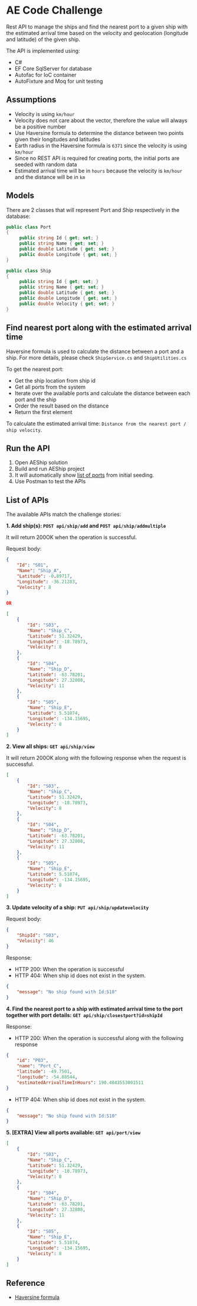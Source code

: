 # AE Code Challenge

Rest API to manage the ships and find the nearest port to a given ship with the estimated arrival time based on the velocity and geolocation (longitude and latitude) of the given ship.

The API is implemented using:
- C#
- EF Core SqlServer for database
- Autofac for IoC container
- AutoFixture and Moq for unit testing

## Assumptions

- Velocity is using `km/hour`
- Velocity does not care about the vector, therefore the value will always be a positive number
- Use Haversine formula to determine the distance between two points given their longitudes and latitudes
- Earth radius in the Haversine formula is `6371` since the velocity is using `km/hour`
- Since no REST API is required for creating ports, the initial ports are seeded with random data
- Estimated arrival time will be in `hours` because the velocity is `km/hour` and the distance will be in `km`

## Models

There are 2 classes that will represent Port and Ship respectively in the database:
```csharp
public class Port
{
     public string Id { get; set; }
     public string Name { get; set; }
     public double Latitude { get; set; }
     public double Longitude { get; set; }
}

public class Ship
{
     public string Id { get; set; }
     public string Name { get; set; }
     public double Latitude { get; set; }
     public double Longitude { get; set; }
     public double Velocity { get; set; }
}
```

## Find nearest port along with the estimated arrival time

Haversine formula is used to calculate the distance between a port and a ship. For more details, please check `ShipService.cs` and `ShipUtilities.cs`

To get the nearest port:
- Get the ship location from ship id
- Get all ports from the system
- Iterate over the available ports and calculate the distance between each port and the ship
- Order the result based on the distance
- Return the first element

To calculate the estimated arrival time: `Distance from the nearest port / ship velocity`.


## Run the API

1. Open AEShip solution
2. Build and run AEShip project
3. It will automatically show [list of ports](http://localhost:51785/api/ship/ports) from initial seeding.
4. Use Postman to test the APIs

## List of APIs
The available APIs match the challenge stories:

**1. Add ship(s): ```POST api/ship/add``` and ```POST api/ship/addmultiple```** 

It will return 200OK when the operation is successful.

Request body:

```json
{
    "Id": "S01",
    "Name": "Ship_A",
    "Latitude": -0.89717,
    "Longitude": -36.21283,
    "Velocity": 8
}

OR

[   
    {
        "Id": "S03",
        "Name": "Ship_C",
        "Latitude": 51.32429,
        "Longitude": -18.78973,
        "Velocity": 8
    },
    {
        "Id": "S04",
        "Name": "Ship_D",
        "Latitude": -63.78201,
        "Longitude": 27.32808,
        "Velocity": 11
    },
    {
        "Id": "S05",
        "Name": "Ship_E",
        "Latitude": 5.51874,
        "Longitude": -134.15695,
        "Velocity": 8
    }
]

```

**2. View all ships: ```GET api/ship/view```** 

It will return 200OK along with the following response when the request is successful.

```json
[   
    {
        "Id": "S03",
        "Name": "Ship_C",
        "Latitude": 51.32429,
        "Longitude": -18.78973,
        "Velocity": 8
    },
    {
        "Id": "S04",
        "Name": "Ship_D",
        "Latitude": -63.78201,
        "Longitude": 27.32808,
        "Velocity": 11
    },
    {
        "Id": "S05",
        "Name": "Ship_E",
        "Latitude": 5.51874,
        "Longitude": -134.15695,
        "Velocity": 8
    }
]
```

**3. Update velocity of a ship: ```PUT api/ship/updatevelocity```**

Request body:

```json
{
    "ShipId": "S03",
    "Velocity": 46
}
```

Response:
- HTTP 200: When the operation is successful
- HTTP 404: When ship id does not exist in the system.
```json
{
    "message": "No ship found with Id:S10"
}
```

**4. Find the nearest port to a ship with estimated arrival time to the port together with port details: ```GET api/ship/closestport?id=shipId```**

Response:
- HTTP 200: When the operation is successful along with the following response

```json
{
    "id": "P03",
    "name": "Port_C",
    "latitude": -49.7501,
    "longitude": -54.88544,
    "estimatedArrivalTimeInHours": 190.4843553001511
}
```
- HTTP 404: When ship id does not exist in the system.
```json
{
    "message": "No ship found with Id:S10"
}
```

**5. [EXTRA] View all ports available: ```GET api/port/view```**
```json
[   
    {
        "Id": "S03",
        "Name": "Ship_C",
        "Latitude": 51.32429,
        "Longitude": -18.78973,
        "Velocity": 8
    },
    {
        "Id": "S04",
        "Name": "Ship_D",
        "Latitude": -63.78201,
        "Longitude": 27.32808,
        "Velocity": 11
    },
    {
        "Id": "S05",
        "Name": "Ship_E",
        "Latitude": 5.51874,
        "Longitude": -134.15695,
        "Velocity": 8
    }
]
```

## Reference
- [Haversine formula](https://en.wikipedia.org/wiki/Haversine_formula)
